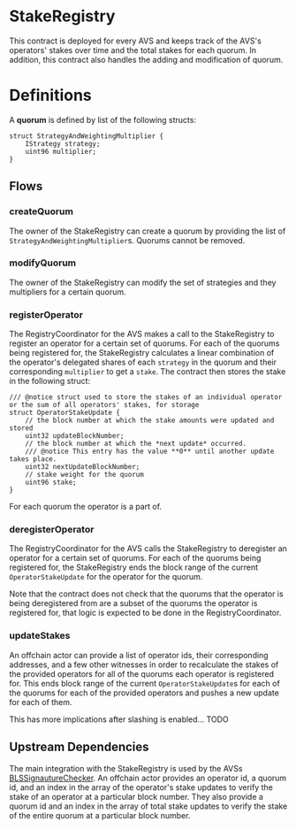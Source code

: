 # StakeRegistry

This contract is deployed for every AVS and keeps track of the AVS's operators' stakes over time and the total stakes for each quorum. In addition, this contract also handles the adding and modification of quorum.

# Definitions

A **quorum** is defined by list of the following structs:
```
struct StrategyAndWeightingMultiplier {
    IStrategy strategy;
    uint96 multiplier;
}
```

## Flows

### createQuorum

The owner of the StakeRegistry can create a quorum by providing the list of `StrategyAndWeightingMultiplier`s. Quorums cannot be removed.

### modifyQuorum

The owner of the StakeRegistry can modify the set of strategies and they multipliers for a certain quorum.

### registerOperator

The RegistryCoordinator for the AVS makes a call to the StakeRegistry to register an operator for a certain set of quorums. For each of the quorums being registered for, the StakeRegistry calculates a linear combination of the operator's delegated shares of each `strategy` in the quorum and their corresponding `multiplier` to get a `stake`. The contract then stores the stake in the following struct:
```
/// @notice struct used to store the stakes of an individual operator or the sum of all operators' stakes, for storage
struct OperatorStakeUpdate {
    // the block number at which the stake amounts were updated and stored
    uint32 updateBlockNumber;
    // the block number at which the *next update* occurred.
    /// @notice This entry has the value **0** until another update takes place.
    uint32 nextUpdateBlockNumber;
    // stake weight for the quorum
    uint96 stake;
}
```
For each quorum the operator is a part of.

### deregisterOperator

The RegistryCoordinator for the AVS calls the StakeRegistry to deregister an operator for a certain set of quorums. For each of the quorums being registered for, the StakeRegistry ends the block range of the current `OperatorStakeUpdate` for the operator for the quorum.

Note that the contract does not check that the quorums that the operator is being deregistered from are a subset of the quorums the operator is registered for, that logic is expected to be done in the RegistryCoordinator.

### updateStakes

An offchain actor can provide a list of operator ids, their corresponding addresses, and a few other witnesses in order to recalculate the stakes of the provided operators for all of the quorums each operator is registered for. This ends block range of the current `OperatorStakeUpdate`s for each of the quorums for each of the provided operators and pushes a new update for each of them.

This has more implications after slashing is enabled... TODO

## Upstream Dependencies

The main integration with the StakeRegistry is used by the AVSs [BLSSignautureChecker](./BLSSignatureChecker.md). An offchain actor provides an operator id, a quorum id, and an index in the array of the operator's stake updates to verify the stake of an operator at a particular block number. They also provide a quorum id and an index in the array of total stake updates to verify the stake of the entire quorum at a particular block number.